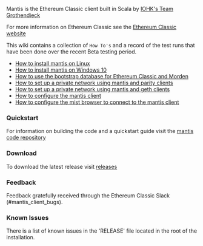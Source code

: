 Mantis is the Ethereum Classic client built in Scala by [IOHK's Team Grothendieck](https://iohk.io/projects/ethereum-classic/#team)

For more information on Ethereum Classic see the [Ethereum Classic website](https://ethereumclassic.github.io/)

This wiki contains a collection of `How To's` and a record of the test runs that have been done over the recent  Beta testing period.  

- [How to install mantis on Linux](Install-Client-on-Linux-Optionally-Using-Bootstrap-Chain-Database)
- [How to install mantis on Windows 10](Install-Mantis-on-Windows-10-Optionally-Using-Bootstrap-Database)
- [How to use the bootstrap database for Ethereum Classic and Morden](Bootstrap-Database-Download-Links)
- [How to set up a private network using mantis and parity clients](Example-Configuration-for-Private-Network-Using-Parity)
- [How to set up a private network using mantis and geth clients](Create-a-Private-Network-Using-geth-and-mantis-Clients)
- [How to configure the mantis client](General-Configuration)
- [How to configure the mist browser to connect to the mantis client](How-to-configure-the-mist-browser-to-connect-to-the-mantis-client)

### Quickstart

For information on building the code and a quickstart guide visit the [mantis code repository](https://github.com/input-output-hk/etc-client)

### Download

To download the latest release visit [releases](https://github.com/input-output-hk/etc-client/releases)

### Feedback 

Feedback gratefully received through the Ethereum Classic Slack (#mantis_client_bugs). 

### Known Issues

There is a list of known issues in the 'RELEASE' file located in the root of the installation.
